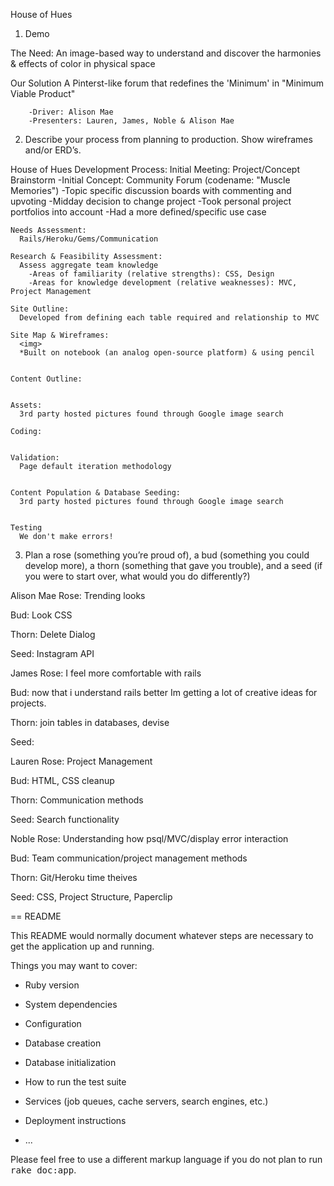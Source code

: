 House of Hues

1. Demo

  The Need:
    An image-based way to understand and discover the harmonies & effects of color in physical space

  Our Solution
    A Pinterst-like forum that redefines the 'Minimum' in "Minimum Viable Product"

        -Driver: Alison Mae
        -Presenters: Lauren, James, Noble & Alison Mae


2. Describe your process from planning to production. Show wireframes and/or ERD’s.

  House of Hues Development Process:
    Initial Meeting:
      Project/Concept Brainstorm
        -Initial Concept: Community Forum (codename: "Muscle Memories")
          -Topic specific discussion boards with commenting and upvoting
        -Midday decision to change project
          -Took personal project portfolios into account
          -Had a more defined/specific use case

    Needs Assessment:
      Rails/Heroku/Gems/Communication

    Research & Feasibility Assessment:
      Assess aggregate team knowledge
        -Areas of familiarity (relative strengths): CSS, Design
        -Areas for knowledge development (relative weaknesses): MVC, Project Management

    Site Outline:
      Developed from defining each table required and relationship to MVC

    Site Map & Wireframes:
      <img>
      *Built on notebook (an analog open-source platform) & using pencil


    Content Outline:


    Assets:
      3rd party hosted pictures found through Google image search

    Coding:


    Validation:
      Page default iteration methodology


    Content Population & Database Seeding:
      3rd party hosted pictures found through Google image search


    Testing
      We don't make errors!



3. Plan a rose (something you’re proud of), a bud (something you could develop more), a thorn (something that gave you trouble), and a seed (if you were to start over, what would you do differently?)

Alison Mae
  Rose: Trending looks

  Bud: Look CSS

  Thorn: Delete Dialog

  Seed: Instagram API

James
  Rose: I feel more comfortable with rails

  Bud: now that i understand rails better Im getting a lot of creative ideas for projects.

  Thorn: join tables in databases, devise

  Seed:

Lauren
  Rose: Project Management

  Bud: HTML, CSS cleanup

  Thorn: Communication methods

  Seed:  Search functionality

Noble
  Rose:  Understanding how psql/MVC/display error interaction

  Bud:    Team communication/project management methods

  Thorn:  Git/Heroku time theives

  Seed:   CSS, Project Structure, Paperclip






== README

This README would normally document whatever steps are necessary to get the
application up and running.

Things you may want to cover:

* Ruby version

* System dependencies

* Configuration

* Database creation

* Database initialization

* How to run the test suite

* Services (job queues, cache servers, search engines, etc.)

* Deployment instructions

* ...


Please feel free to use a different markup language if you do not plan to run
<tt>rake doc:app</tt>.
